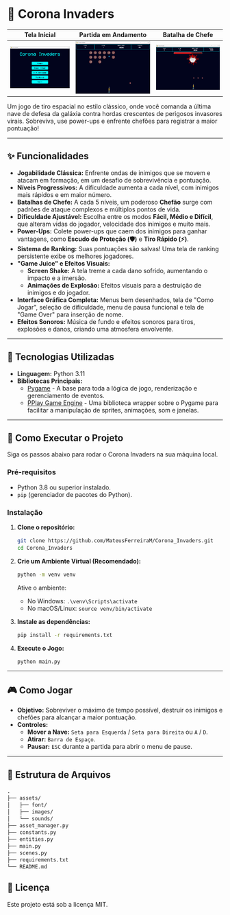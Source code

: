 # 👾 Corona Invaders

| Tela Inicial | Partida em Andamento | Batalha de Chefe |
|:---:|:---:|:---:|
| ![Tela Inicial do Jogo](assets/Images/menu.png) | ![Gameplay da Partida](assets/Images/partida.png) | ![Batalha contra o Chefe](assets/Images/chefe.png) |

Um jogo de tiro espacial no estilo clássico, onde você comanda a última nave de defesa da galáxia contra hordas crescentes de perigosos invasores virais. Sobreviva, use power-ups e enfrente chefões para registrar a maior pontuação!

---

## ✨ Funcionalidades

* **Jogabilidade Clássica:** Enfrente ondas de inimigos que se movem e atacam em formação, em um desafio de sobrevivência e pontuação.
* **Níveis Progressivos:** A dificuldade aumenta a cada nível, com inimigos mais rápidos e em maior número.
* **Batalhas de Chefe:** A cada 5 níveis, um poderoso **Chefão** surge com padrões de ataque complexos e múltiplos pontos de vida.
* **Dificuldade Ajustável:** Escolha entre os modos **Fácil, Médio e Difícil**, que alteram vidas do jogador, velocidade dos inimigos e muito mais.
* **Power-Ups:** Colete power-ups que caem dos inimigos para ganhar vantagens, como **Escudo de Proteção (🛡️)** e **Tiro Rápido (⚡)**.
* **Sistema de Ranking:** Suas pontuações são salvas! Uma tela de ranking persistente exibe os melhores jogadores.
* **"Game Juice" e Efeitos Visuais:**
    * **Screen Shake:** A tela treme a cada dano sofrido, aumentando o impacto e a imersão.
    * **Animações de Explosão:** Efeitos visuais para a destruição de inimigos e do jogador.
* **Interface Gráfica Completa:** Menus bem desenhados, tela de "Como Jogar", seleção de dificuldade, menu de pausa funcional e tela de "Game Over" para inserção de nome.
* **Efeitos Sonoros:** Música de fundo e efeitos sonoros para tiros, explosões e danos, criando uma atmosfera envolvente.

---

## 🔧 Tecnologias Utilizadas

* **Linguagem:** Python 3.11
* **Bibliotecas Principais:**
    * [Pygame](https://www.pygame.org/) - A base para toda a lógica de jogo, renderização e gerenciamento de eventos.
    * [PPlay Game Engine](http://www2.ic.uff.br/pplay/) - Uma biblioteca wrapper sobre o Pygame para facilitar a manipulação de sprites, animações, som e janelas.

---

## 🚀 Como Executar o Projeto

Siga os passos abaixo para rodar o Corona Invaders na sua máquina local.

### Pré-requisitos

* Python 3.8 ou superior instalado.
* `pip` (gerenciador de pacotes do Python).

### Instalação

1.  **Clone o repositório:**
    ```sh
    git clone https://github.com/MateusFerreiraM/Corona_Invaders.git
    cd Corona_Invaders
    ```

2.  **Crie um Ambiente Virtual (Recomendado):**
    ```sh
    python -m venv venv
    ```
    Ative o ambiente:
    * No Windows: `.\venv\Scripts\activate`
    * No macOS/Linux: `source venv/bin/activate`

3.  **Instale as dependências:**
    ```sh
    pip install -r requirements.txt
    ```

4.  **Execute o Jogo:**
    ```sh
    python main.py
    ```

---

## 🎮 Como Jogar

* **Objetivo:** Sobreviver o máximo de tempo possível, destruir os inimigos e chefões para alcançar a maior pontuação.
* **Controles:**
    * **Mover a Nave:** `Seta para Esquerda` / `Seta para Direita` ou `A` / `D`.
    * **Atirar:** `Barra de Espaço`.
    * **Pausar:** `ESC` durante a partida para abrir o menu de pause.

---

## 📂 Estrutura de Arquivos
```
.
├── assets/
│   ├── font/
│   ├── images/
│   └── sounds/
├── asset_manager.py
├── constants.py
├── entities.py
├── main.py
├── scenes.py
├── requirements.txt
└── README.md
```

## 📄 Licença

Este projeto está sob a licença MIT.

